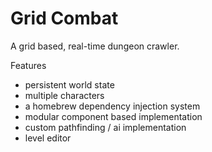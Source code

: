 # Grid Combat
A grid based, real-time dungeon crawler.

Features
- persistent world state
- multiple characters
- a homebrew dependency injection system
- modular component based implementation
- custom pathfinding / ai implementation
- level editor
